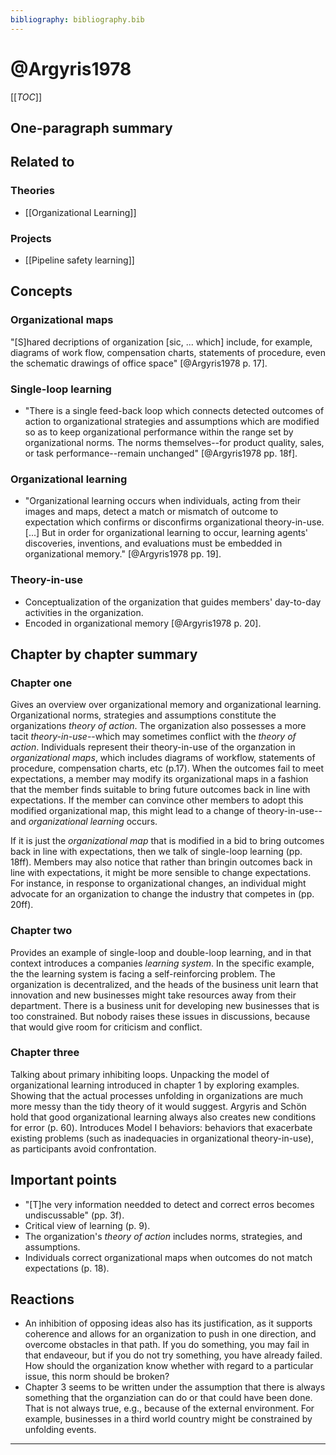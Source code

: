 ```yaml
---
bibliography: bibliography.bib
---
```


# @Argyris1978

[[_TOC_]]

## One-paragraph summary

## Related to

### Theories
* [[Organizational Learning]]

### Projects
* [[Pipeline safety learning]]

## Concepts

### Organizational maps

"[S]hared decriptions of organization [sic, ... which] include, for example, diagrams of work flow, compensation charts, statements of procedure, even the schematic drawings of office space" [@Argyris1978 p. 17].

### Single-loop learning

* "There is a single feed-back loop which connects detected outcomes of action to organizational strategies and assumptions which are modified so as to keep organizational performance within the range set by organizational norms. The norms themselves--for product quality, sales, or task performance--remain unchanged" [@Argyris1978 pp. 18f].

### Organizational learning

* "Organizational learning occurs when individuals, acting from their images and maps, detect a match or mismatch of outcome to expectation which confirms or disconfirms organizational theory-in-use. [...] But in order for organizational learning to occur, learning agents' discoveries, inventions, and evaluations must be embedded in organizational memory." [@Argyris1978 pp. 19].

### Theory-in-use

* Conceptualization of the organization that guides members' day-to-day activities in the organization.
* Encoded in organizational memory [@Argyris1978 p. 20].

## Chapter by chapter summary

### Chapter one

Gives an overview over organizational memory and organizational learning. Organizational norms, strategies and assumptions constitute the organizations _theory of action_. The organization also possesses a more tacit _theory-in-use_--which may sometimes conflict with the _theory of action_. Individuals represent their theory-in-use of the organzation in _organizational maps_, which includes diagrams of workflow, statements of procedure, compensation charts, etc (p.17). When the outcomes fail to meet expectations, a member may modify its organizational maps in a fashion that the member finds suitable to bring future outcomes back in line with expectations. If the member can convince other members to adopt this modified organizational map, this might lead to a change of theory-in-use--and _organizational learning_ occurs.

If it is just the _organizational map_ that is modified in a bid to bring outcomes back in line with expectations, then we talk of single-loop learning (pp. 18ff). Members may also notice that rather than bringin outcomes back in line with expectations, it might be more sensible to change expectations. For instance, in response to organizational changes, an individual might advocate for an organization to change the industry that competes in (pp. 20ff).

### Chapter two

Provides an example of single-loop and double-loop learning, and in that context introduces a companies _learning system_. In the specific example, the the learning system is facing a self-reinforcing problem. The organization is decentralized, and the heads of the business unit learn that innovation and new businesses might take resources away from their department. There is a business unit for developing new businesses that is too constrained. But nobody raises these issues in discussions, because that would give room for criticism and conflict.

### Chapter three

Talking about primary inhibiting loops. Unpacking the model of organizational learning introduced in chapter 1 by exploring examples. Showing that the actual processes unfolding in organizations are much more messy than the tidy theory of it would suggest. Argyris and Schön hold that good organizational learning always also creates new conditions for error (p. 60). Introduces Model I behaviors: behaviors that exacerbate existing problems (such as inadequacies in organizational theory-in-use), as participants avoid confrontation.

## Important points
* "[T]he very information needded to detect and correct erros becomes undiscussable" (pp. 3f).
* Critical view of learning (p. 9).
* The organization's _theory of action_ includes norms, strategies, and assumptions.
* Individuals correct organizational maps when outcomes do not match expectations (p. 18).

## Reactions
* An inhibition of opposing ideas also has its justification, as it supports coherence and allows for an organization to push in one direction, and overcome obstacles in that path. If you do something, you may fail in that endaveour, but if you do not try something, you have already failed. How should the organization know whether with regard to a particular issue, this norm should be broken?
* Chapter 3 seems to be written under the assumption that there is always something that the organziation can do or that could have been done. That is not always true, e.g., because of the external environment. For example, businesses in a third world country might be constrained by unfolding events.

---